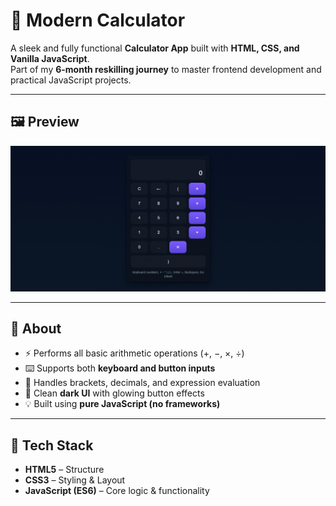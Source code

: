 # 🧮 Modern Calculator

A sleek and fully functional **Calculator App** built with **HTML, CSS, and Vanilla JavaScript**.  
Part of my **6-month reskilling journey** to master frontend development and practical JavaScript projects.

---

## 🖼️ Preview  
![Calculator Screenshot](Assets/preview.png)

---

## 📌 About  
- ⚡ Performs all basic arithmetic operations (+, −, ×, ÷)  
- ⌨️ Supports both **keyboard and button inputs**  
- 🧠 Handles brackets, decimals, and expression evaluation  
- 🎨 Clean **dark UI** with glowing button effects  
- 💡 Built using **pure JavaScript (no frameworks)**  

---

## 🧠 Tech Stack  
- **HTML5** – Structure  
- **CSS3** – Styling & Layout  
- **JavaScript (ES6)** – Core logic & functionality  
